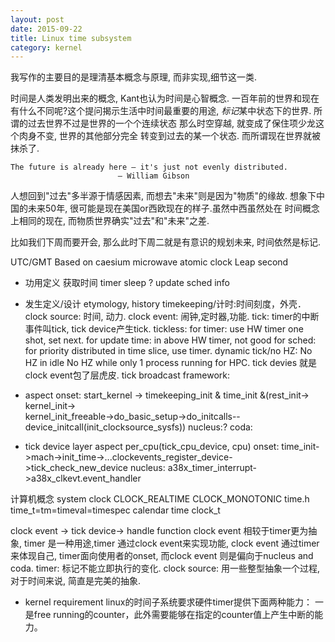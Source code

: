 ```yaml
---
layout: post
date: 2015-09-22
title: Linux time subsystem
category: kernel
---
```

我写作的主要目的是理清基本概念与原理, 而非实现,细节这一类.

时间是人类发明出来的概念, Kant也认为时间是心智概念. 
一百年前的世界和现在有什么不同呢?这个提问揭示生活中时间最重要的用途, 
*标记*某中状态下的世界. 所谓的过去世界不过是世界的一个个连续状态
那么时空穿越, 就变成了保住项少龙这个肉身不变, 世界的其他部分完全
转变到过去的某一个状态. 而所谓现在世界就被抹杀了. 

	The future is already here – it's just not evenly distributed.
							— William Gibson
人想回到"过去"多半源于情感因素, 而想去"未来"则是因为"物质"的缘故.
想象下中国的未来50年, 很可能是现在美国or西欧现在的样子.虽然中西虽然处在
时间概念上相同的现在, 而物质世界确实"过去"和"未来"之差.

比如我们下周而要开会, 那么此时下周二就是有意识的规划未来, 时间依然是标记.


UTC/GMT
Based on caesium microwave atomic clock
Leap second

* 功用定义
获取时间
timer
sleep ?
update sched info

* 发生定义/设计   etymology, history
timekeeping/计时:时间刻度，外壳．
clock source: 时间, 动力.
clock event: 闹钟,定时器,功能.
tick: timer的中断事件叫tick, tick device产生tick.
tickless: 
for timer: use HW timer one shot, set next.
for update time: in above HW timer, not good 
for sched: for priority distributed in time slice, use timer.
dynamic tick/no HZ:
No HZ in idle 
No HZ while only 1 process running for HPC.
tick devies 就是clock event包了层虎皮.
tick broadcast framework: 
* aspect
onset: start_kernel -> timekeeping_init & time_init &(rest_init-> kernel_init-> \
kernel_init_freeable->do_basic_setup->do_initcalls--device_initcall(init_clocksource_sysfs))
nucleus:?
coda:

* tick device layer aspect
per_cpu(tick_cpu_device, cpu)
onset: time_init->mach->init_time->...clockevents_register_device->tick_check_new_device
nucleus: a38x_timer_interrupt->a38x_clkevt.event_handler



计算机概念
system clock CLOCK_REALTIME CLOCK_MONOTONIC
time.h time_t=tm=timeval=timespec calendar time  clock_t

clock event -> tick device-> handle function
clock event 相较于timer更为抽象, timer 是一种用途,timer 通过clock event来实现功能, 
clock event 通过timer来体现自己, timer面向使用者的onset, 
而clock event 则是偏向于nucleus and coda.
timer: 标记不能立即执行的变化.
clock source: 用一些整型抽象一个过程, 对于时间来说, 简直是完美的抽象.
* kernel requirement
linux的时间子系统要求硬件timer提供下面两种能力：
一是free running的counter，此外需要能够在指定的counter值上产生中断的能力。




